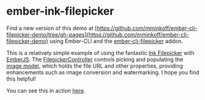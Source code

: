 ember-ink-filepicker
====================

Find a new version of this demo at [https://github.com/mminkoff/ember-cli-filepicker-demo/tree/gh-pages](https://github.com/mminkoff/ember-cli-filepicker-demo) using Ember-CLI and the [ember-cli-filepicker](https://github.com/DudaDev/ember-cli-filepicker) addon.

This is a relatively simple example of using the fantastic [Ink Filepicker](https://www.inkfilepicker.com/) with [EmberJS](http://emberjs.com/). The [FilepickerController](https://github.com/mminkoff/ember-ink-filepicker/blob/master/javascripts/controllers/filepicker_controller.js) controls picking and populating the [image model](https://github.com/mminkoff/ember-ink-filepicker/blob/master/javascripts/models/ink_filepicker_image.js), which holds the file URL and other properties, providing enhancements such as image conversion and watermarking.  I hope you find this helpful!

You can see this in action [here](http://mminkoff.github.io/ember-ink-filepicker/).
